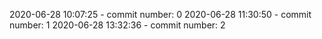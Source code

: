 2020-06-28 10:07:25 - commit number: 0
2020-06-28 11:30:50 - commit number: 1
2020-06-28 13:32:36 - commit number: 2
